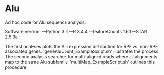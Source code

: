 # Alu
Ad hoc code for Alu sequence analysis. 

Software version:
--Python 3.6
--R 3.4.4
--featureCounts 1.6.1
--STAR 2.5.3a

The first analyses plots the Alu expression distribution for RPE vs. non-RPE associated genes. 'geneAluCount_ExampleScript.sh' illustrates the process. The second analysis searches for multi-aligned reads where all alignments map to the same Alu subfamily. 'multiMap_ExampleScript.sh' outlines this procedure. 
